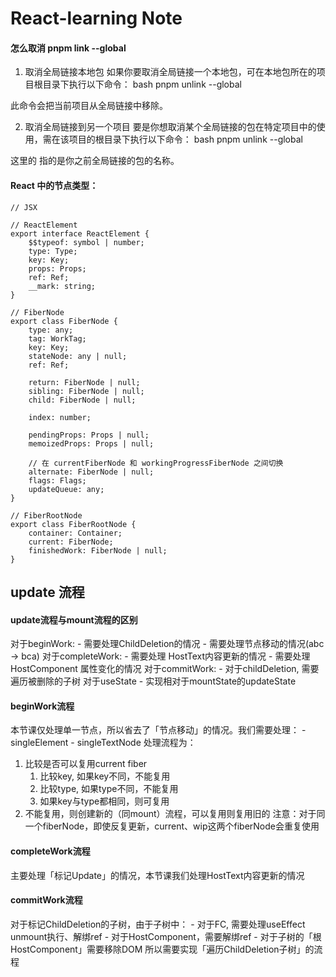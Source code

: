 # React-learning Note

#### 怎么取消 pnpm link --global

1. 取消全局链接本地包
   如果你要取消全局链接一个本地包，可在本地包所在的项目根目录下执行以下命令：
   bash
   pnpm unlink --global

此命令会把当前项目从全局链接中移除。

2. 取消全局链接到另一个项目
   要是你想取消某个全局链接的包在特定项目中的使用，需在该项目的根目录下执行以下命令：
   bash
   pnpm unlink --global <package-name>

这里的 <package-name> 指的是你之前全局链接的包的名称。

#### React 中的节点类型：

```tsx
// JSX

// ReactElement
export interface ReactElement {
	$$typeof: symbol | number;
	type: Type;
	key: Key;
	props: Props;
	ref: Ref;
	__mark: string;
}

// FiberNode
export class FiberNode {
	type: any;
	tag: WorkTag;
	key: Key;
	stateNode: any | null;
	ref: Ref;

	return: FiberNode | null;
	sibling: FiberNode | null;
	child: FiberNode | null;

	index: number;

	pendingProps: Props | null;
	memoizedProps: Props | null;

	// 在 currentFiberNode 和 workingProgressFiberNode 之间切换
	alternate: FiberNode | null;
	flags: Flags;
	updateQueue: any;
}

// FiberRootNode
export class FiberRootNode {
	container: Container;
	current: FiberNode;
	finishedWork: FiberNode | null;
}
```


## update 流程

#### update流程与mount流程的区别
对于beginWork:
	- 需要处理ChildDeletion的情况
	- 需要处理节点移动的情况(abc -> bca)
对于completeWork:
	- 需要处理 HostText内容更新的情况
	- 需要处理 HostComponent 属性变化的情况
对于commitWork:
	- 对于childDeletion, 需要遍历被删除的子树
对于useState
	- 实现相对于mountState的updateState

#### beginWork流程
本节课仅处理单一节点，所以省去了「节点移动」的情况。我们需要处理：
	- singleElement
	- singleTextNode
处理流程为：
1. 比较是否可以复用current fiber
	1. 比较key, 如果key不同，不能复用
	2. 比较type, 如果type不同，不能复用
	3. 如果key与type都相同，则可复用
2. 不能复用，则创建新的（同mount）流程，可以复用则复用旧的
注意：对于同一个fiberNode，即使反复更新，current、wip这两个fiberNode会重复使用

#### completeWork流程
主要处理「标记Update」的情况，本节课我们处理HostText内容更新的情况

#### commitWork流程
对于标记ChildDeletion的子树，由于子树中：
	- 对于FC, 需要处理useEffect unmount执行、解绑ref
	- 对于HostComponent，需要解绑ref
	- 对于子树的「根HostComponent」需要移除DOM
    所以需要实现「遍历ChildDeletion子树」的流程 

